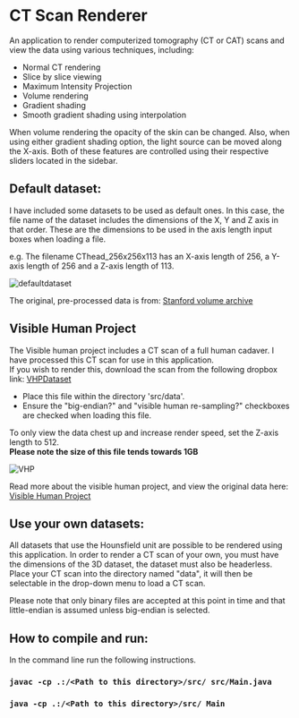 # CT Scan Renderer

An application to render computerized tomography (CT or CAT) scans and view the data using various techniques, including:
* Normal CT rendering
* Slice by slice viewing
* Maximum Intensity Projection
* Volume rendering
* Gradient shading
* Smooth gradient shading using interpolation

When volume rendering the opacity of the skin can be changed. Also, when using either gradient shading option, the light source can be moved along the X-axis. Both of these features are controlled using their respective sliders located in the sidebar.

## Default dataset:
I have included some datasets to be used as default ones. In this case, the file name of the dataset includes the dimensions of the X, Y and Z axis in that order. These are the dimensions to be used in the axis length input boxes when loading a file.

e.g. The filename CThead_256x256x113 has an X-axis length of 256, a Y-axis length of 256 and a Z-axis length of 113.

![defaultdataset](https://user-images.githubusercontent.com/65715894/113886503-a270a500-97b8-11eb-9591-7ba6e3ad0f31.gif)

The original, pre-processed data is from: [Stanford volume archive](https://graphics.stanford.edu/data/voldata/)

## Visible Human Project
The Visible human project includes a CT scan of a full human cadaver. I have processed this CT scan for use in this application. <br>If you wish to render this, download the scan from the following dropbox link: [VHPDataset](https://www.dropbox.com/s/r5sac892nje8ixk/VH_FULL_512_512_1734?dl=0)
* Place this file within the directory 'src/data'.
* Ensure the "big-endian?" and "visible human re-sampling?" checkboxes are checked when loading this file.

To only view the data chest up and increase render speed, set the Z-axis length to 512.<br>
**Please note the size of this file tends towards 1GB**

![VHP](https://user-images.githubusercontent.com/65715894/113885262-9df7bc80-97b7-11eb-9ad2-5d44891ff8f7.gif)


Read more about the visible human project, and view the original data here: [Visible Human Project](https://www.nlm.nih.gov/research/visible/visible_human.html)

## Use your own datasets:
All datasets that use the Hounsfield unit are possible to be rendered using this application. In order to render a CT scan of your own, you must have the dimensions of the 3D dataset, the dataset must also be headerless. Place your CT scan into the directory named "data", it will then be selectable in the drop-down menu to load a CT scan.

Please note that only binary files are accepted at this point in time and that little-endian is assumed unless big-endian is selected.

## How to compile and run:
In the command line run the following instructions.

### `javac -cp .:/<Path to this directory>/src/ src/Main.java`

### `java -cp .:/<Path to this directory>/src/ Main`


<br>

